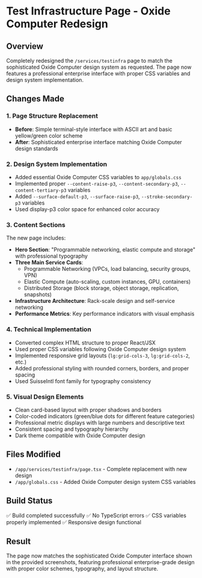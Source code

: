# Test Infrastructure Page - Oxide Computer Redesign

## Overview
Completely redesigned the `/services/testinfra` page to match the sophisticated Oxide Computer design system as requested. The page now features a professional enterprise interface with proper CSS variables and design system implementation.

## Changes Made

### 1. Page Structure Replacement
- **Before**: Simple terminal-style interface with ASCII art and basic yellow/green color scheme
- **After**: Sophisticated enterprise interface matching Oxide Computer design standards

### 2. Design System Implementation
- Added essential Oxide Computer CSS variables to `app/globals.css`
- Implemented proper `--content-raise-p3`, `--content-secondary-p3`, `--content-tertiary-p3` variables
- Added `--surface-default-p3`, `--surface-raise-p3`, `--stroke-secondary-p3` variables
- Used display-p3 color space for enhanced color accuracy

### 3. Content Sections
The new page includes:
- **Hero Section**: "Programmable networking, elastic compute and storage" with professional typography
- **Three Main Service Cards**:
  - Programmable Networking (VPCs, load balancing, security groups, VPN)
  - Elastic Compute (auto-scaling, custom instances, GPU, containers)
  - Distributed Storage (block storage, object storage, replication, snapshots)
- **Infrastructure Architecture**: Rack-scale design and self-service networking
- **Performance Metrics**: Key performance indicators with visual emphasis

### 4. Technical Implementation
- Converted complex HTML structure to proper React/JSX
- Used proper CSS variables following Oxide Computer design system
- Implemented responsive grid layouts (`lg:grid-cols-3`, `lg:grid-cols-2`, etc.)
- Added professional styling with rounded corners, borders, and proper spacing
- Used SuisseIntl font family for typography consistency

### 5. Visual Design Elements
- Clean card-based layout with proper shadows and borders
- Color-coded indicators (green/blue dots for different feature categories)
- Professional metric displays with large numbers and descriptive text
- Consistent spacing and typography hierarchy
- Dark theme compatible with Oxide Computer design

## Files Modified
- `/app/services/testinfra/page.tsx` - Complete replacement with new design
- `/app/globals.css` - Added Oxide Computer design system CSS variables

## Build Status
✅ Build completed successfully
✅ No TypeScript errors
✅ CSS variables properly implemented
✅ Responsive design functional

## Result
The page now matches the sophisticated Oxide Computer interface shown in the provided screenshots, featuring professional enterprise-grade design with proper color schemes, typography, and layout structure.
